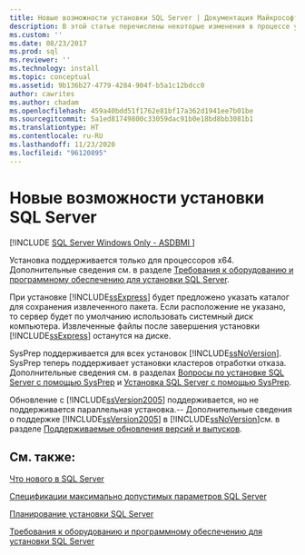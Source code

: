 ```yaml
---
title: Новые возможности установки SQL Server | Документация Майкрософт
description: В этой статье перечислены некоторые изменения в процессе установки SQL Server, включая поддержку SysPrep и обновление с SQL Server 2005.
ms.custom: ''
ms.date: 08/23/2017
ms.prod: sql
ms.reviewer: ''
ms.technology: install
ms.topic: conceptual
ms.assetid: 9b136b27-4779-4284-904f-b5a1c12bdcc0
author: cawrites
ms.author: chadam
ms.openlocfilehash: 459a40bdd51f1762e81bf17a362d1941ee7b01be
ms.sourcegitcommit: 5a1ed81749800c33059dac91b0e18bd8bb3081b1
ms.translationtype: HT
ms.contentlocale: ru-RU
ms.lasthandoff: 11/23/2020
ms.locfileid: "96120895"
---
```

# <a name="what39s-new-in-sql-server-installation"></a>Новые возможности установки SQL Server
[!INCLUDE [SQL Server Windows Only - ASDBMI ](../../includes/applies-to-version/sql-windows-only-asdbmi.md)]

 Установка поддерживается только для процессоров x64. Дополнительные сведения см. в разделе [Требования к оборудованию и программному обеспечению для установки SQL Server](../../sql-server/install/hardware-and-software-requirements-for-installing-sql-server.md).
  
 При установке [!INCLUDE[ssExpress](../../includes/ssexpress-md.md)] будет предложено указать каталог для сохранения извлеченного пакета. Если расположение не указано, то сервер будет по умолчанию использовать системный диск компьютера. Извлеченные файлы после завершения установки [!INCLUDE[ssExpress](../../includes/ssexpress-md.md)] останутся на диске.  
  
 SysPrep поддерживается для всех установок [!INCLUDE[ssNoVersion](../../includes/ssnoversion-md.md)]. SysPrep теперь поддерживает установки кластеров отработки отказа. Дополнительные сведения см. в разделах [Вопросы по установке SQL Server с помощью SysPrep](../../database-engine/install-windows/considerations-for-installing-sql-server-using-sysprep.md) и [Установка SQL Server с помощью SysPrep](../../database-engine/install-windows/install-sql-server-using-sysprep.md).  
  
 Обновление с [!INCLUDE[ssVersion2005](../../includes/ssversion2005-md.md)] поддерживается, но не поддерживается параллельная установка.\-\- Дополнительные сведения о поддержке [!INCLUDE[ssVersion2005](../../includes/ssversion2005-md.md)] в [!INCLUDE[ssNoVersion](../../includes/ssnoversion-md.md)]см. в разделе [Поддерживаемые обновления версий и выпусков](../../database-engine/install-windows/supported-version-and-edition-upgrades.md).  
 
  
## <a name="see-also"></a>См. также:  
[Что нового в SQL Server](../../sql-server/what-s-new-in-sql-server-2017.md)

[Спецификации максимально допустимых параметров SQL Server](../../sql-server/maximum-capacity-specifications-for-sql-server.md)   

[Планирование установки SQL Server](../../sql-server/install/planning-a-sql-server-installation.md)   

[Требования к оборудованию и программному обеспечению для установки SQL Server](../../sql-server/install/hardware-and-software-requirements-for-installing-sql-server.md)  
  
